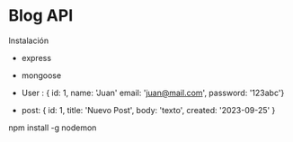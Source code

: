 # Blog API

Instalación
- express
- mongoose



- User : { id: 1, name: 'Juan' email: 'juan@mail.com', password: '123abc'}

- post: { id: 1, title: 'Nuevo Post', body: 'texto', created: '2023-09-25' }

npm install -g nodemon